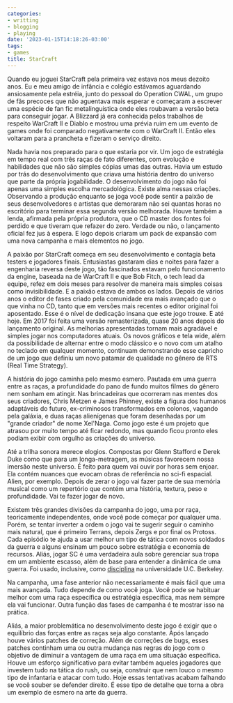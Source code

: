 ```yaml
---
categories:
- writting
- blogging
- playing
date: '2023-01-15T14:18:26-03:00'
tags:
- games
title: StarCraft
---
```


Quando eu joguei StarCraft pela primeira vez estava nos meus dezoito anos. Eu e meu amigo de infância e colégio estávamos aguardando ansiosamente pela estréia, junto do pessoal do Operation CWAL, um grupo de fãs precoces que não aguentava mais esperar e começaram a escrever uma espécie de fan fic metalinguistica onde eles roubavam a versão beta para conseguir jogar. A Blizzard já era conhecida pelos trabalhos de respeito WarCraft II e Diablo e mostrou uma prévia ruim em um evento de games onde foi comparado negativamente com o WarCraft II. Então eles voltaram para a prancheta e fizeram o serviço direito.

Nada havia nos preparado para o que estaria por vir. Um jogo de estratégia em tempo real com três raças de fato diferentes, com evolução e habilidades que não são simples cópias umas das outras. Havia um estudo por trás do desenvolvimento que criava uma história dentro do universo que parte da própria jogabilidade. O desenvolvimento do jogo não foi apenas uma simples escolha mercadológica. Existe alma nessas criações. Observando a produção enquanto se joga você pode sentir a paixão de seus desenvolvedores e artistas que demoraram não sei quantas horas no escritório para terminar essa segunda versão melhorada. Houve também a lenda, afirmada pela própria produtora, que o CD master dos fontes foi perdido e que tiveram que refazer do zero. Verdade ou não, o lançamento oficial fez jus à espera.
E logo depois criaram um pack de expansão com uma nova campanha e mais elementos no jogo.

A paixão por StarCraft começa em seu desenvolvimento e contagia beta testers e jogadores finais. Entusiastas gastaram dias e noites para fazer a engenharia reversa deste jogo, tão fascinados estavam pelo funcionamento da engine, baseada na de WarCraft II e que Bob Fitch, o tech lead da equipe, refez em dois meses para resolver de maneira mais simples coisas como invisibilidade. E a paixão estava de ambos os lados. Depois de vários anos o editor de fases criado pela comunidade era mais avançado que o que vinha no CD, tanto que em versões mais recentes o editor original foi aposentado. Esse é o nível de dedicação insana que este jogo trouxe. E até hoje. Em 2017 foi feita uma versão remasterizada, quase 20 anos depois do lançamento original. As melhorias apresentadas tornam mais agradável e simples jogar nos computadores atuais. Os novos gráficos e tela wide, além da possibilidade de alternar entre o modo clássico e o novo com um atalho no teclado em qualquer momento, continuam demonstrando esse capricho de um jogo que definiu um novo patamar de qualidade no gênero de RTS (Real Time Strategy).

A história do jogo caminha pelo mesmo esmero. Pautada em uma guerra entre as raças, a profundidade do pano de fundo muitos filmes do gênero nem sonham em atingir. Nas brincadeiras que ocorreram nas mentes dos seus criadores, Chris Metzen e James Phinney, existe a figura dos humanos adaptáveis do futuro, ex-criminosos transformados em colonos, vagando pela galáxia, e duas raças alienígenas que foram desenhadas por um "grande criador" de nome Xel'Naga. Como jogo este é um projeto que atrasou por muito tempo até ficar redondo, mas quando ficou pronto eles podiam exibir com orgulho as criações do universo.

Até a trilha sonora merece elogios. Compostas por Glenn Stafford e Derek Duke como que para um longa-metragem, as músicas favorecem nossa imersão neste universo. É feito para quem vai ouvir por horas sem enjoar. Ela contém nuances que evocam obras de referência no sci-fi espacial. Alien, por exemplo. Depois de zerar o jogo vai fazer parte de sua memória musical como um repertório que contém uma história, textura, peso e profundidade. Vai te fazer jogar de novo.

Existem três grandes divisões da campanha do jogo, uma por raça, teoricamente independentes, onde você pode começar por qualquer uma. Porém, se tentar inverter a ordem o jogo vai te sugerir seguir o caminho mais natural, que é primeiro Terrans, depois Zergs e por final os Protoss. Cada episódio te ajuda a usar melhor um tipo de tática com novos soldados da guerra e alguns ensinam um pouco sobre estratégia e economia de recursos. Aliás, jogar SC é uma verdadeira aula sobre gerenciar sua tropa em um ambiente escasso, além de base para entender a dinâmica de uma guerra. Foi usado, inclusive, como [disciplina](https://web.archive.org/web/20160305115449/http://www.wired.com/2009/01/uc-berkeley-int/) na universidade U.C. Berkeley.

Na campanha, uma fase anterior não necessariamente é mais fácil que uma mais avançada. Tudo depende de como você joga. Você pode se habituar melhor com uma raça específica ou estratégia específica, mas nem sempre ela vai funcionar. Outra função das fases de campanha é te mostrar isso na prática. 

Aliás, a maior problemática no desenvolvimento deste jogo é exigir que o equilíbrio das forças entre as raças seja algo constante. Após lançado houve vários patches de correção. Além de correções de bugs, esses patches continham uma ou outra mudança nas regras do jogo com o objetivo de diminuir a vantagem de uma raça em uma situação específica. Houve um esforço significativo para evitar também aqueles jogadores que investem tudo na tática do rush, ou seja, construir que nem louco o mesmo tipo de infantaria e atacar com tudo. Hoje essas tentativas acabam falhando se você souber se defender direito. É esse tipo de detalhe que torna a obra um exemplo de esmero na arte da guerra.

